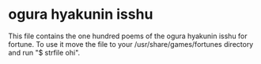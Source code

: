 ogura hyakunin isshu
===

This file contains the one hundred poems of the ogura hyakunin isshu for fortune. To use it move the file to your /usr/share/games/fortunes directory and run "$ strfile ohi".
